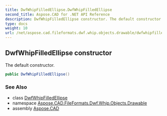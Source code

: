 ```yaml
---
title: DwfWhipFilledEllipse.DwfWhipFilledEllipse
second_title: Aspose.CAD for .NET API Reference
description: DwfWhipFilledEllipse constructor. The default constructor
type: docs
weight: 10
url: /net/aspose.cad.fileformats.dwf.whip.objects.drawable/dwfwhipfilledellipse/dwfwhipfilledellipse/
---
```

## DwfWhipFilledEllipse constructor

The default constructor.

```csharp
public DwfWhipFilledEllipse()
```

### See Also

* class [DwfWhipFilledEllipse](../)
* namespace [Aspose.CAD.FileFormats.Dwf.Whip.Objects.Drawable](../../dwfwhipfilledellipse/)
* assembly [Aspose.CAD](../../../)


